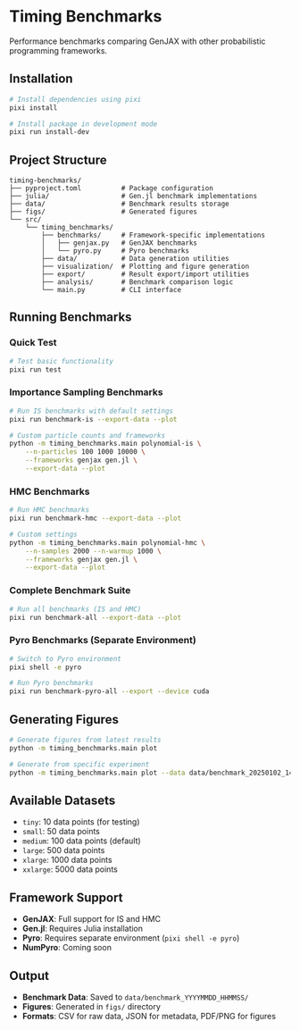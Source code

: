 # Timing Benchmarks

Performance benchmarks comparing GenJAX with other probabilistic programming frameworks.

## Installation

```bash
# Install dependencies using pixi
pixi install

# Install package in development mode
pixi run install-dev
```

## Project Structure

```
timing-benchmarks/
├── pyproject.toml          # Package configuration
├── julia/                  # Gen.jl benchmark implementations
├── data/                   # Benchmark results storage
├── figs/                   # Generated figures
└── src/
    └── timing_benchmarks/
        ├── benchmarks/     # Framework-specific implementations
        │   ├── genjax.py   # GenJAX benchmarks
        │   └── pyro.py     # Pyro benchmarks
        ├── data/           # Data generation utilities
        ├── visualization/  # Plotting and figure generation
        ├── export/         # Result export/import utilities
        ├── analysis/       # Benchmark comparison logic
        └── main.py         # CLI interface
```

## Running Benchmarks

### Quick Test
```bash
# Test basic functionality
pixi run test
```

### Importance Sampling Benchmarks
```bash
# Run IS benchmarks with default settings
pixi run benchmark-is --export-data --plot

# Custom particle counts and frameworks
python -m timing_benchmarks.main polynomial-is \
    --n-particles 100 1000 10000 \
    --frameworks genjax gen.jl \
    --export-data --plot
```

### HMC Benchmarks
```bash
# Run HMC benchmarks
pixi run benchmark-hmc --export-data --plot

# Custom settings
python -m timing_benchmarks.main polynomial-hmc \
    --n-samples 2000 --n-warmup 1000 \
    --frameworks genjax gen.jl \
    --export-data --plot
```

### Complete Benchmark Suite
```bash
# Run all benchmarks (IS and HMC)
pixi run benchmark-all --export-data --plot
```

### Pyro Benchmarks (Separate Environment)
```bash
# Switch to Pyro environment
pixi shell -e pyro

# Run Pyro benchmarks
pixi run benchmark-pyro-all --export --device cuda
```

## Generating Figures

```bash
# Generate figures from latest results
python -m timing_benchmarks.main plot

# Generate from specific experiment
python -m timing_benchmarks.main plot --data data/benchmark_20250102_143022
```

## Available Datasets

- `tiny`: 10 data points (for testing)
- `small`: 50 data points
- `medium`: 100 data points (default)
- `large`: 500 data points
- `xlarge`: 1000 data points
- `xxlarge`: 5000 data points

## Framework Support

- **GenJAX**: Full support for IS and HMC
- **Gen.jl**: Requires Julia installation
- **Pyro**: Requires separate environment (`pixi shell -e pyro`)
- **NumPyro**: Coming soon

## Output

- **Benchmark Data**: Saved to `data/benchmark_YYYYMMDD_HHMMSS/`
- **Figures**: Generated in `figs/` directory
- **Formats**: CSV for raw data, JSON for metadata, PDF/PNG for figures